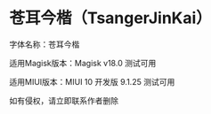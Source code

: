 # 苍耳今楷（TsangerJinKai）

字体名称：苍耳今楷

适用Magisk版本：Magisk v18.0 测试可用

适用MIUI版本：MIUI 10 开发版 9.1.25 测试可用

如有侵权，请立即联系作者删除